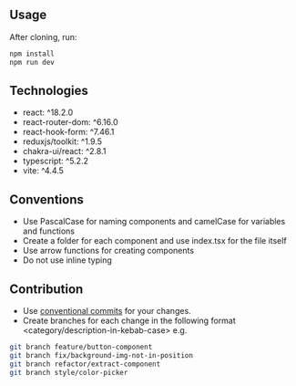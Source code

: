 ## Usage

After cloning, run:

```bash
npm install
npm run dev
```

## Technologies

- react: ^18.2.0
- react-router-dom: ^6.16.0
- react-hook-form: ^7.46.1
- reduxjs/toolkit: ^1.9.5
- chakra-ui/react: ^2.8.1
- typescript: ^5.2.2
- vite: ^4.4.5

## Conventions

- Use PascalCase for naming components and camelCase for variables and functions
- Create a folder for each component and use index.tsx for the file itself
- Use arrow functions for creating components
- Do not use inline typing

## Contribution

- Use [conventional commits](https://daily-dev-tips.com/posts/git-basics-conventional-commits/) for your changes.
- Create branches for each change in the following format <category/description-in-kebab-case> e.g.

```bash
git branch feature/button-component
git branch fix/background-img-not-in-position
git branch refactor/extract-component
git branch style/color-picker
```

